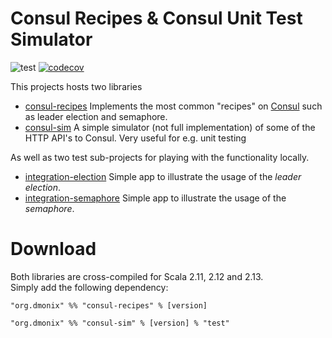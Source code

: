 # Consul Recipes & Consul Unit Test Simulator
![test](https://github.com/pnerg/consul-recipes/workflows/Build%20&%20Test/badge.svg)  [![codecov](https://codecov.io/gh/pnerg/consul-recipes/branch/master/graph/badge.svg?token=oIoFlTyu5A)](https://codecov.io/gh/pnerg/consul-recipes)   
 
This projects hosts two libraries
* [consul-recipes](consul-recipes/README.md) Implements the most common "recipes" on [Consul](https://www.consul.io) such as leader election and semaphore.
* [consul-sim](consul-sim/README.md) A simple simulator (not full implementation) of some of the HTTP API's to Consul. Very useful for e.g. unit testing

As well as two test sub-projects for playing with the functionality locally.
* [integration-election](integration-election/README.md) Simple app to illustrate the usage of the _leader election_. 
* [integration-semaphore](integration-semaphore/README.md) Simple app to illustrate the usage of the _semaphore_. 

# Download
Both libraries are cross-compiled for Scala 2.11, 2.12 and 2.13.  
Simply add the following dependency:
```
"org.dmonix" %% "consul-recipes" % [version]
```

```
"org.dmonix" %% "consul-sim" % [version] % "test"
```
